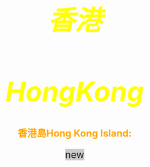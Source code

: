 <style>
body {
  background-image: url('429EA0F6-F280-4D32-8A09-2B69D351C8CC.jpeg');
  background-repeat: no-repeat;
  background-attachment: fixed; 
  background-size: 100% 100%;
}
</style>

<html>

<head>
<style>
body1 {
text-align: center;
font-size: 35px;
}
</style>
</head>

<body1>
<I><h1 style="color:yellow ;">香港</h1></I>
<I><h1 style="color:yellow ;">HongKong</h1></I>
</body1>

<style>
body2 {
text-align: center;
font-size:25px;  
}
</style>

<style>
a.one:link {background: rgba(0, 0, 0, 0.2); text-decoration: none;}
a.one:visited {color: orange; text-decoration: none;}
a.one:hover {text-decoration: underline;}
</style>


<body2 style="color:orange;">
  <b><p>香港島Hong Kong Island:</p></b>
  <p><a class="one" href="https://h981-h.github.io/HongKongCentral-WesternDis/" target="_blank"> new</a></p>
   </html>
